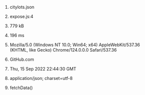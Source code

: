 1) citylots.json

2) expose.js:4
   
3) 779 kB
   
5) 196 ms
   
7) Mozilla/5.0 (Windows NT 10.0; Win64; x64) AppleWebKit/537.36 (KHTML, like Gecko) Chrome/124.0.0.0 Safari/537.36
   
9) GitHub.com
    
11) Thu, 15 Sep 2022 22:44:30 GMT
    
13) application/json; charset=utf-8
    
15) fetchData()
